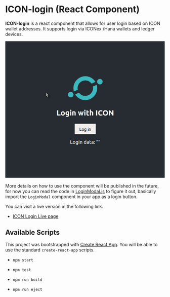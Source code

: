 # ICON-login (React Component)

**ICON-login** is a react component that allows for user login based on ICON wallet addresses. It supports login via ICONex /Hana wallets and ledger devices.

![demo img](./misc/demo.gif)

More details on how to use the component will be published in the future, for now you can read the code in [LoginModal.js](./src/components/LoginModal/LoginModal.js) to figure it out, basically import the `LoginModal` component in your app as a login button.

You can visit a live version in the following link.
* [ICON Login Live page](https://espanicon.github.io/ICON-Login/)

## Available Scripts

This project was bootstrapped with [Create React App](https://github.com/facebook/create-react-app). You will be able to use the standard `create-react-app` scripts.

* `npm start`

* `npm test`

* `npm run build`

* `npm run eject`
